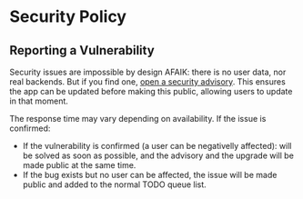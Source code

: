 # Security Policy

## Reporting a Vulnerability

Security issues are impossible by design AFAIK: there is no user data, nor real backends.
But if you find one, [open a security advisory](https://github.com/emibcn/service-worker-updater/security/advisories/new).
This ensures the app can be updated before making this public, allowing users to update in that moment.

The response time may vary depending on availability. If the issue is confirmed:
- If the vulnerability is confirmed (a user can be negativelly affected): will be solved as soon as possible,
  and the advisory and the upgrade will be made public at the same time.
- If the bug exists but no user can be affected, the issue will be made public and added to the normal TODO queue list.
